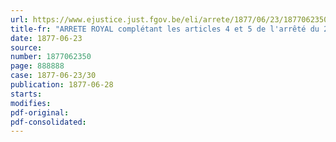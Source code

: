 ```yaml
---
url: https://www.ejustice.just.fgov.be/eli/arrete/1877/06/23/1877062350/justel
title-fr: "ARRETE ROYAL complétant les articles 4 et 5 de l'arrêté du 24 mai 1854 en ce qui concerne la description de l'invention"
date: 1877-06-23
source:
number: 1877062350
page: 888888
case: 1877-06-23/30
publication: 1877-06-28
starts:
modifies:
pdf-original:
pdf-consolidated:
---
```


